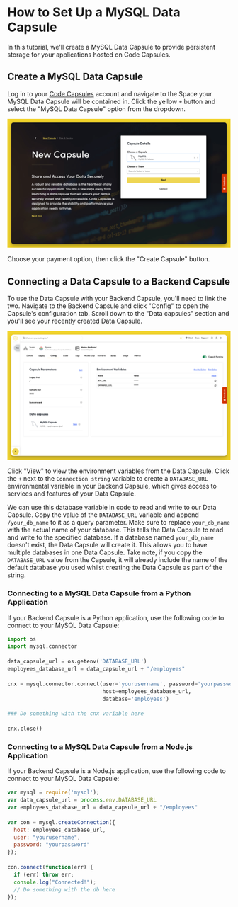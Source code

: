 # How to Set Up a MySQL Data Capsule

In this tutorial, we'll create a MySQL Data Capsule to provide persistent storage for your applications hosted on Code Capsules.

## Create a MySQL Data Capsule

Log in to your [Code Capsules](https://codecapsules.io) account and navigate to the Space your MySQL Data Capsule will be contained in. Click the yellow `+` button and select the "MySQL Data Capsule" option from the dropdown.

![Create Data Capsule](../../.gitbook/assets/create-sql-capsule.png)

Choose your payment option, then click the "Create Capsule" button.

## Connecting a Data Capsule to a Backend Capsule

To use the Data Capsule with your Backend Capsule, you'll need to link the two. Navigate to the Backend Capsule and click "Config" to open the Capsule's configuration tab. Scroll down to the "Data capsules" section and you'll see your recently created Data Capsule.

![Bind Data Capsule](../../.gitbook/assets/sql-bind-env.png)

Click "View" to view the environment variables from the Data Capsule. Click the `+` next to the `Connection string`  variable to create a `DATABASE_URL` environmental variable in your Backend Capsule, which gives access to services and features of your Data Capsule.

We can use this database variable in code to read and write to our Data Capsule. Copy the value of the `DATABASE_URL` variable and append `/your_db_name` to it as a query parameter. Make sure to replace `your_db_name` with the actual name of your database. This tells the Data Capsule to read and write to the specified database. If a database named `your_db_name` doesn't exist, the Data Capsule will create it. This allows you to have multiple databases in one Data Capsule. Take note, if you copy the `DATABASE_URL` value from the Capsule, it will already include the name of the default database you used whilst creating the Data Capsule as part of the string.

### Connecting to a MySQL Data Capsule from a Python Application

If your Backend Capsule is a Python application, use the following code to connect to your MySQL Data Capsule:

```python
import os
import mysql.connector

data_capsule_url = os.getenv('DATABASE_URL')
employees_database_url = data_capsule_url + "/employees"

cnx = mysql.connector.connect(user='yourusername', password='yourpassword',
                              host=employees_database_url,
                              database='employees')

### Do something with the cnx variable here

cnx.close()

```

### Connecting to a MySQL Data Capsule from a Node.js Application

If your Backend Capsule is a Node.js application, use the following code to connect to your MySQL Data Capsule:

```js
var mysql = require('mysql');
var data_capsule_url = process.env.DATABASE_URL
var employees_database_url = data_capsule_url + "/employees"

var con = mysql.createConnection({
  host: employees_database_url,
  user: "yourusername",
  password: "yourpassword"
});

con.connect(function(err) {
  if (err) throw err;
  console.log("Connected!");
  // Do something with the db here
});

```
